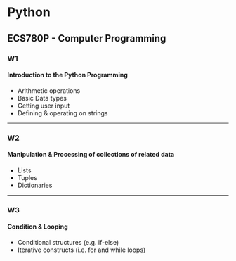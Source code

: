 # Python  
## ECS780P - Computer Programming  
### W1    
#### Introduction to the Python Programming  
- Arithmetic operations
- Basic Data types
- Getting user input
- Defining & operating on strings
  
***
  
### W2     
#### Manipulation & Processing of collections of related data
- Lists
- Tuples
- Dictionaries
  
***

### W3     
#### Condition & Looping
- Conditional structures (e.g. if-else)
- Iterative constructs (i.e. for and while loops)


